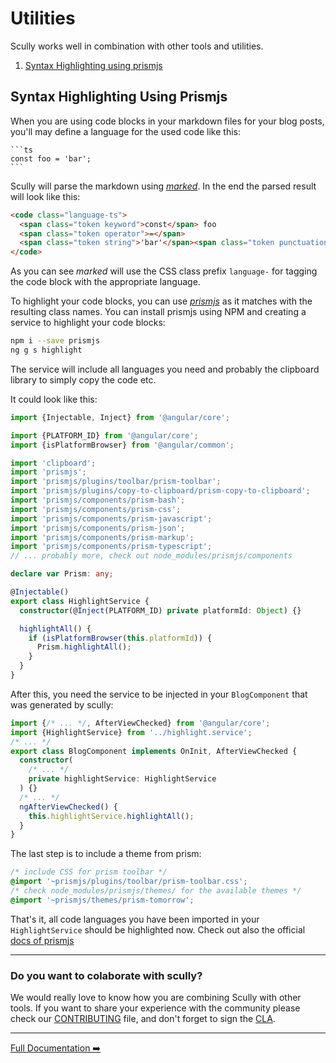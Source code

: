 # Utilities

Scully works well in combination with other tools and utilities.

1. [Syntax Highlighting using prismjs](#add-syntax-highlighting)

## Syntax Highlighting Using Prismjs

When you are using code blocks in your markdown files for your blog posts, you'll may define a language for the used code like this:

<pre><code>```ts
const foo = 'bar';
```</code></pre>

Scully will parse the markdown using [_marked_](https://www.npmjs.com/package/marked).
In the end the parsed result will look like this:

```html
<code class="language-ts">
  <span class="token keyword">const</span> foo
  <span class="token operator">=</span>
  <span class="token string">'bar'</span><span class="token punctuation">;</span>
</code>
```

As you can see _marked_ will use the CSS class prefix `language-` for tagging the code block with the appropriate language.

To highlight your code blocks, you can use [_prismjs_](https://prismjs.com) as it matches with the resulting class names. You can install prismjs using NPM and creating a service to highlight your code blocks:

```bash
npm i --save prismjs
ng g s highlight
```

The service will include all languages you need and probably the clipboard library to simply copy the code etc.

It could look like this:

```ts
import {Injectable, Inject} from '@angular/core';

import {PLATFORM_ID} from '@angular/core';
import {isPlatformBrowser} from '@angular/common';

import 'clipboard';
import 'prismjs';
import 'prismjs/plugins/toolbar/prism-toolbar';
import 'prismjs/plugins/copy-to-clipboard/prism-copy-to-clipboard';
import 'prismjs/components/prism-bash';
import 'prismjs/components/prism-css';
import 'prismjs/components/prism-javascript';
import 'prismjs/components/prism-json';
import 'prismjs/components/prism-markup';
import 'prismjs/components/prism-typescript';
// ... probably more, check out node_modules/prismjs/components

declare var Prism: any;

@Injectable()
export class HighlightService {
  constructor(@Inject(PLATFORM_ID) private platformId: Object) {}

  highlightAll() {
    if (isPlatformBrowser(this.platformId)) {
      Prism.highlightAll();
    }
  }
}
```

After this, you need the service to be injected in your `BlogComponent` that was generated by scully:

```ts
import {/* ... */, AfterViewChecked} from '@angular/core';
import {HighlightService} from '../highlight.service';
/* ... */
export class BlogComponent implements OnInit, AfterViewChecked {
  constructor(
    /* ... */
    private highlightService: HighlightService
  ) {}
  /* ... */
  ngAfterViewChecked() {
    this.highlightService.highlightAll();
  }
}
```

The last step is to include a theme from prism:

```css
/* include CSS for prism toolbar */
@import '~prismjs/plugins/toolbar/prism-toolbar.css';
/* check node_modules/prismjs/themes/ for the available themes */
@import '~prismjs/themes/prism-tomorrow';
```

That's it, all code languages you have been imported in your `HighlightService` should be highlighted now.
Check out also the official [docs of prismjs](https://prismjs.com/)

---

### Do you want to colaborate with scully?

We would really love to know how you are combining Scully with other tools.
If you want to share your experience with the community please check our [CONTRIBUTING](../CONTRIBUTING.md) file,
and don't forget to sign the [CLA](https://cla-assistant.io/scullyio/scully).

---

[Full Documentation ➡️](scully.md)
